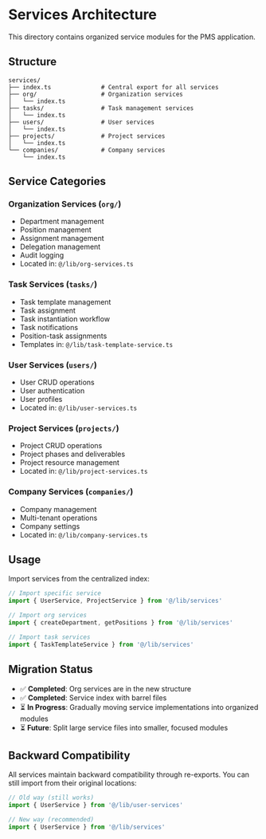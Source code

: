 # Services Architecture

This directory contains organized service modules for the PMS application.

## Structure

```
services/
├── index.ts              # Central export for all services
├── org/                  # Organization services
│   └── index.ts
├── tasks/                # Task management services
│   └── index.ts
├── users/                # User services
│   └── index.ts
├── projects/             # Project services
│   └── index.ts
└── companies/            # Company services
    └── index.ts
```

## Service Categories

### Organization Services (`org/`)
- Department management
- Position management
- Assignment management
- Delegation management
- Audit logging
- Located in: `@/lib/org-services.ts`

### Task Services (`tasks/`)
- Task template management
- Task assignment
- Task instantiation workflow
- Task notifications
- Position-task assignments
- Templates in: `@/lib/task-template-service.ts`

### User Services (`users/`)
- User CRUD operations
- User authentication
- User profiles
- Located in: `@/lib/user-services.ts`

### Project Services (`projects/`)
- Project CRUD operations
- Project phases and deliverables
- Project resource management
- Located in: `@/lib/project-services.ts`

### Company Services (`companies/`)
- Company management
- Multi-tenant operations
- Company settings
- Located in: `@/lib/company-services.ts`

## Usage

Import services from the centralized index:

```typescript
// Import specific service
import { UserService, ProjectService } from '@/lib/services'

// Import org services
import { createDepartment, getPositions } from '@/lib/services'

// Import task services
import { TaskTemplateService } from '@/lib/services'
```

## Migration Status

- ✅ **Completed**: Org services are in the new structure
- ✅ **Completed**: Service index with barrel files
- ⏳ **In Progress**: Gradually moving service implementations into organized modules
- ⏳ **Future**: Split large service files into smaller, focused modules

## Backward Compatibility

All services maintain backward compatibility through re-exports. You can still import from their original locations:

```typescript
// Old way (still works)
import { UserService } from '@/lib/user-services'

// New way (recommended)
import { UserService } from '@/lib/services'
```

